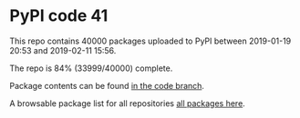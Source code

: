 # PyPI code 41

This repo contains 40000 packages uploaded to PyPI between 
2019-01-19 20:53 and 2019-02-11 15:56.

The repo is 84% (33999/40000) complete.

Package contents can be found [in the code branch](https://github.com/pypi-data/pypi-mirror-41/tree/code/packages).

A browsable package list for all repositories [all packages here](https://pypi-data.github.io/website/repositories/pypi-mirror-41).


